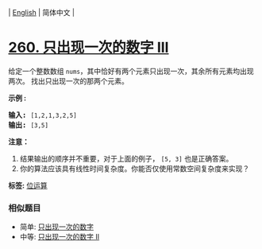 | [English](README_EN.md) | 简体中文 |

# [260. 只出现一次的数字 III](https://leetcode-cn.com/problems/single-number-iii)
<p>给定一个整数数组&nbsp;<code>nums</code>，其中恰好有两个元素只出现一次，其余所有元素均出现两次。 找出只出现一次的那两个元素。</p>

<p><strong>示例 :</strong></p>

<pre><strong>输入:</strong> <code>[1,2,1,3,2,5]</code>
<strong>输出:</strong> <code>[3,5]</code></pre>

<p><strong>注意：</strong></p>

<ol>
	<li>结果输出的顺序并不重要，对于上面的例子，&nbsp;<code>[5, 3]</code>&nbsp;也是正确答案。</li>
	<li>你的算法应该具有线性时间复杂度。你能否仅使用常数空间复杂度来实现？</li>
</ol>

**标签:**  [位运算](https://leetcode-cn.com/tag/bit-manipulation) 
 ### 相似题目
- 简单:	[只出现一次的数字](https://leetcode-cn.com/problems/single-number) 
- 中等:	[只出现一次的数字 II](https://leetcode-cn.com/problems/single-number-ii) 
